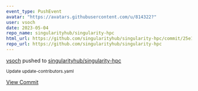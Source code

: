 ```yaml
---
event_type: PushEvent
avatar: "https://avatars.githubusercontent.com/u/814322?"
user: vsoch
date: 2023-05-04
repo_name: singularityhub/singularity-hpc
html_url: https://github.com/singularityhub/singularity-hpc/commit/25e1da0aeddbf2bc2ef99d961b9c09740d792f0f
repo_url: https://github.com/singularityhub/singularity-hpc
---
```


<a href='https://github.com/vsoch' target='_blank'>vsoch</a> pushed to <a href='https://github.com/singularityhub/singularity-hpc' target='_blank'>singularityhub/singularity-hpc</a>

<small>Update update-contributors.yaml</small>

<a href='https://github.com/singularityhub/singularity-hpc/commit/25e1da0aeddbf2bc2ef99d961b9c09740d792f0f' target='_blank'>View Commit</a>